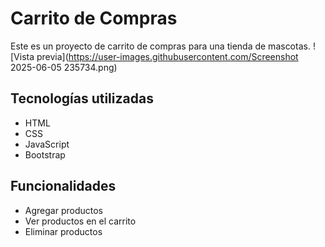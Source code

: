 # Carrito de Compras

Este es un proyecto de carrito de compras para una tienda de mascotas.
![Vista previa](https://user-images.githubusercontent.com/Screenshot 2025-06-05 235734.png)
## Tecnologías utilizadas
- HTML
- CSS
- JavaScript
- Bootstrap

## Funcionalidades
- Agregar productos
- Ver productos en el carrito
- Eliminar productos
